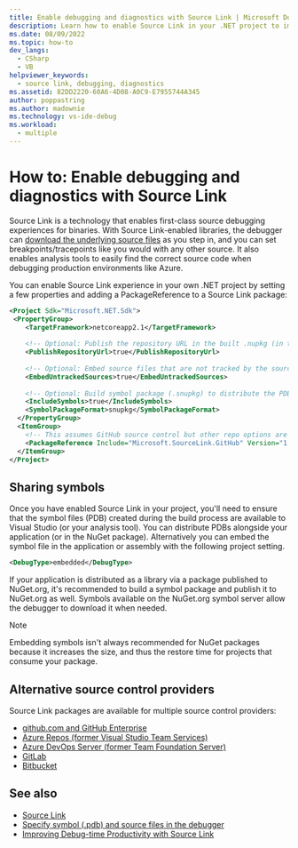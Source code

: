 ```yaml
---
title: Enable debugging and diagnostics with Source Link | Microsoft Docs
description: Learn how to enable Source Link in your .NET project to improve debugging and diagnostics.
ms.date: 08/09/2022
ms.topic: how-to
dev_langs: 
  - CSharp
  - VB
helpviewer_keywords: 
  - source link, debugging, diagnostics
ms.assetid: 82DD2220-60A6-4D08-A0C9-E7955744A345
author: poppastring
ms.author: madownie
ms.technology: vs-ide-debug
ms.workload: 
  - multiple
---
```


# How to: Enable debugging and diagnostics with Source Link

Source Link is a technology that enables first-class source debugging experiences for binaries. With Source Link-enabled libraries, the debugger can [download the underlying source files](https://devblogs.microsoft.com/dotnet/improving-debug-time-productivity-with-source-link/) as you step in, and you can set breakpoints/tracepoints like you would with any other source. It also enables analysis tools to easily find the correct source code when debugging production environments like Azure.

You can enable Source Link experience in your own .NET project by setting a few properties and adding a PackageReference to a Source Link package:

```xml
<Project Sdk="Microsoft.NET.Sdk">
 <PropertyGroup>
    <TargetFramework>netcoreapp2.1</TargetFramework>
 
    <!-- Optional: Publish the repository URL in the built .nupkg (in the NuSpec <Repository> element) -->
    <PublishRepositoryUrl>true</PublishRepositoryUrl>
 
    <!-- Optional: Embed source files that are not tracked by the source control manager in the PDB -->
    <EmbedUntrackedSources>true</EmbedUntrackedSources>
  
    <!-- Optional: Build symbol package (.snupkg) to distribute the PDB containing Source Link -->
    <IncludeSymbols>true</IncludeSymbols>
    <SymbolPackageFormat>snupkg</SymbolPackageFormat>
  </PropertyGroup>
  <ItemGroup>
    <!-- This assumes GitHub source control but other repo options are available --> 
    <PackageReference Include="Microsoft.SourceLink.GitHub" Version="1.1.1" PrivateAssets="All"/>
  </ItemGroup>
</Project>
```

## Sharing symbols

Once you have enabled Source Link in your project, you'll need to ensure that the symbol files (PDB) created during the build process are available to Visual Studio (or your analysis tool). You can distribute PDBs alongside your application (or in the NuGet package). Alternatively you can embed the symbol file in the application or assembly with the following project setting.

```xml
<DebugType>embedded</DebugType>
```

If your application is distributed as a library via a package published to NuGet.org, it's recommended to build a symbol package and publish it to NuGet.org as well. Symbols available on the NuGet.org symbol server allow the debugger to download it when needed.

> [!NOTE]
> Embedding symbols isn't always recommended for NuGet packages because it increases the size, and thus the restore time for projects that consume your package.

## Alternative source control providers

Source Link packages are available for multiple source control providers:

- [github.com and GitHub Enterprise](https://github.com/dotnet/sourcelink#githubcom-and-github-enterprise)
- [Azure Repos (former Visual Studio Team Services)](https://github.com/dotnet/sourcelink#azure-repos-former-visual-studio-team-services)
- [Azure DevOps Server (former Team Foundation Server)](https://github.com/dotnet/sourcelink#azure-devops-server-former-team-foundation-server)
- [GitLab](https://github.com/dotnet/sourcelink#gitlab)
- [Bitbucket](https://github.com/dotnet/sourcelink#bitbucket)

## See also
- [Source Link](/dotnet/standard/library-guidance/sourcelink)
- [Specify symbol (.pdb) and source files in the debugger](../debugger/specify-symbol-dot-pdb-and-source-files-in-the-visual-studio-debugger.md)
- [Improving Debug-time Productivity with Source Link](https://devblogs.microsoft.com/dotnet/improving-debug-time-productivity-with-source-link/)
